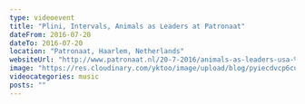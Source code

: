 ```yaml
---
type: videoevent
title: "Plini, Intervals, Animals as Leaders at Patronaat"
dateFrom: 2016-07-20
dateTo: 2016-07-20
location: "Patronaat, Haarlem, Netherlands"
websiteUrl: "http://www.patronaat.nl/20-7-2016/animals-as-leaders-usa-%2b-intervals-can-%2b-plini-aus-"
image: "https://res.cloudinary.com/yktoo/image/upload/blog/pyiecdvcp6cu1519.jpg"
videocategories: music
posts: ""
---
```

